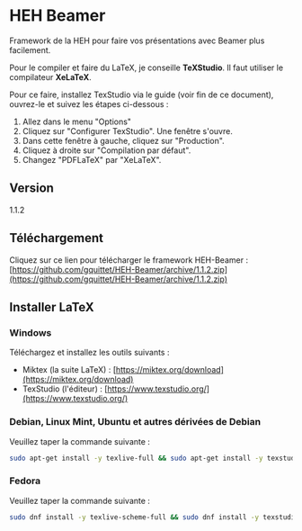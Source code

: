 # HEH Beamer
Framework de la HEH pour faire vos présentations avec Beamer plus facilement.

Pour le compiler et faire du LaTeX, je conseille **TeXStudio**.
Il faut utiliser le compilateur **XeLaTeX**.

Pour ce faire, installez TexStudio via le guide (voir fin de ce document), ouvrez-le et suivez les étapes ci-dessous :

1. Allez dans le menu "Options"
2. Cliquez sur "Configurer TexStudio". Une fenêtre s'ouvre.
3. Dans cette fenêtre à gauche, cliquez sur "Production".
4. Cliquez à droite sur "Compilation par défaut".
5. Changez "PDFLaTeX" par "XeLaTeX".

## Version

1.1.2

## Téléchargement

Cliquez sur ce lien pour télécharger le framework HEH-Beamer : [https://github.com/gquittet/HEH-Beamer/archive/1.1.2.zip](https://github.com/gquittet/HEH-Beamer/archive/1.1.2.zip)

## Installer LaTeX

### Windows

Téléchargez et installez les outils suivants :
- Miktex (la suite LaTeX) : [https://miktex.org/download](https://miktex.org/download)
- TexStudio (l'éditeur) : [https://www.texstudio.org/](https://www.texstudio.org/)

### Debian, Linux Mint, Ubuntu et autres dérivées de Debian

Veuillez taper la commande suivante :
```bash
sudo apt-get install -y texlive-full && sudo apt-get install -y texstudio
```

### Fedora

Veuillez taper la commande suivante :
```bash
sudo dnf install -y texlive-scheme-full && sudo dnf install -y texstudio
```


